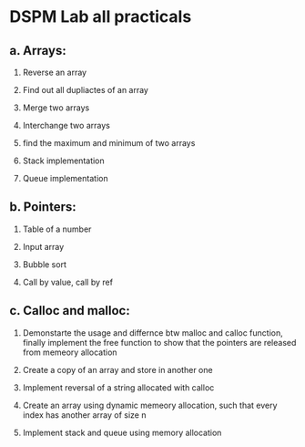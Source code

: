 # DSPM Lab all practicals
## a. Arrays:
1. Reverse an array

2. Find out all dupliactes of an array

3. Merge two arrays

4. Interchange two arrays

5. find the maximum and minimum of two arrays

6. Stack implementation
7. Queue implementation

## b. Pointers:
1. Table of a number

2. Input array 
3. Bubble sort

4. Call by value, call by ref
        
## c. Calloc and malloc:
1. Demonstarte the usage and differnce btw malloc and calloc function, finally implement the free function to show that the pointers are released from memeory allocation

2. Create a copy of an array and store in another one
3. Implement reversal of a string allocated with calloc

4. Create an array using dynamic memeory allocation, such that every index has another array of size n

5. Implement stack and queue using memory allocation






